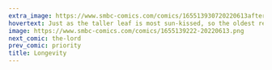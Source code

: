 ```yaml
---
extra_image: https://www.smbc-comics.com/comics/165513930720220613after.png
hovertext: Just as the taller leaf is most sun-kissed, so the oldest researcher in the department is cited.
image: https://www.smbc-comics.com/comics/1655139222-20220613.png
next_comic: the-lord
prev_comic: priority
title: Longevity
---
```


